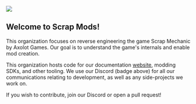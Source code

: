 [![](https://dcbadge.vercel.app/api/server/ahzyHPn3y2)](https://discord.gg/ahzyHPn3y2)

## Welcome to Scrap Mods!
This organization focuses on reverse engineering the game Scrap Mechanic by Axolot Games. Our goal is to understand the game's internals and enable mod creation.

This organization hosts code for our documentation [website](https://docs.scrapmods.io), modding SDKs, and other tooling. We use our Discord (badge above) for all our communications relating to development, as well as any side-projects we work on.

If you wish to contribute, join our Discord or open a pull request!

